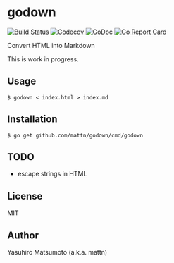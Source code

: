 # godown

[![Build Status](https://travis-ci.org/mattn/godown.png?branch=master)](https://travis-ci.org/mattn/godown)
[![Codecov](https://codecov.io/gh/mattn/godown/branch/master/graph/badge.svg)](https://codecov.io/gh/mattn/godown)
[![GoDoc](https://godoc.org/github.com/mattn/godown?status.svg)](http://godoc.org/github.com/mattn/godown)
[![Go Report Card](https://goreportcard.com/badge/github.com/mattn/godown)](https://goreportcard.com/report/github.com/mattn/godown)

Convert HTML into Markdown

This is work in progress.

## Usage

```
$ godown < index.html > index.md
```

## Installation

```
$ go get github.com/mattn/godown/cmd/godown
```

## TODO

* escape strings in HTML

## License

MIT

## Author

Yasuhiro Matsumoto (a.k.a. mattn)
